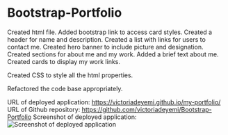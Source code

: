 # Bootstrap-Portfolio


Created html file.
Added bootstrap link to access card styles. 
Created a header for name and description.
Created a list with links for users to contact me.
Created hero banner to include picture and designation.
Created sections for about me and my work. 
Added a brief text about me.
Created cards to display my work links.

Created CSS to style all the html properties.

Refactored the code base appropriately.

URL of deployed application: https://victoriadeyemi.github.io/my-portfolio/
URL of Github repository: https://github.com/victoriadeyemi/Bootstrap-Portfolio
Screenshot of deployed application: ![Screenshot of deployed application](assets/images/my-portfolio-deployed-live.png)

